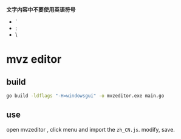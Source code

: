 **文字内容中不要使用英语符号**

- `
- :
- \



# mvz editor

## build
```bash
go build -ldflags "-H=windowsgui" -o mvzeditor.exe main.go
```

## use
open mvzeditor , click menu and import the `zh_CN.js`. modify, save.
